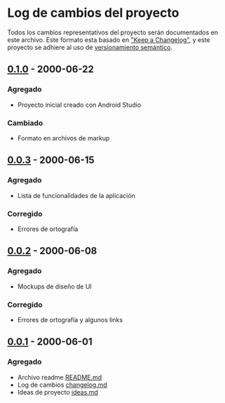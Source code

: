 # Log de cambios del proyecto

Todos los cambios representativos del proyecto serán documentados en este archivo. Este formato esta
basado en ["Keep a Changelog"](https://keepachangelog.com/en/1.0.0/), y este proyecto se adhiere al
uso de [versionamiento semántico](https://semver.org/spec/v2.0.0.html).

<!-- ## [version](../tree/version) - yyyy-mm-dd

### Agregado

- ...

### Corregido

- ...

### Cambiado

- ...

### Eliminado

- ... -->

## [0.1.0](../tree/v0.1.0) - 2000-06-22

### Agregado

- Proyecto inicial creado con Android Studio

### Cambiado

- Formato en archivos de markup

## [0.0.3](../tree/v0.0.3) - 2000-06-15

### Agregado

- Lista de funcionalidades de la aplicación

### Corregido

- Errores de ortografía

## [0.0.2](../tree/v0.0.2) - 2000-06-08

### Agregado

- Mockups de diseño de UI

### Corregido

- Errores de ortografía y algunos links

## [0.0.1](../tree/v0.0.1) - 2000-06-01

### Agregado

- Archivo readme  [README.md](../README.md)
- Log de cambios [changelog.md](changelog.md)
- Ideas de proyecto [ideas.md](ideas.md)
